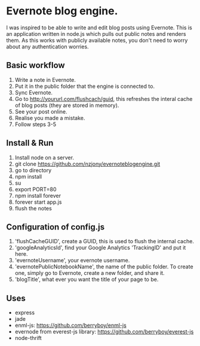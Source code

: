 # Evernote blog engine.

I was inspired to be able to write and edit blog posts using Evernote. This is an application written in node.js which pulls out public notes and renders them. As this works with publicly available notes, you don't need to worry about any authentication worries.

## Basic workflow

1. Write a note in Evernote.
2. Put it in the public folder that the engine is connected to.
3. Sync Evernote.
4. Go to http://yoururl.com/flushcach/guid, this refreshes the interal cache of blog posts (they are stored in memory).
5. See your post online.
6. Realise you made a mistake.
7. Follow steps 3-5

## Install & Run

1. Install node on a server.
2. git clone https://github.com/nzjony/evernoteblogengine.git
3. go to directory
4. npm install
5. su 
6. export PORT=80
7. npm install forever
8. forever start app.js
9. flush the notes

## Configuration of config.js

1. 'flushCacheGUID', create a GUID, this is used to flush the internal cache.
2. 'googleAnalyticsId', find your Google Analytics 'TrackingID' and put it here.
3. 'evernoteUsername', your evernote username.
4. 'evernotePublicNotebookName', the name of the public folder. To create one, simply go to Evernote, create a new folder, and share it.
5. 'blogTitle', what ever you want the title of your page to be.

## Uses
- express
- jade
- enml-js: https://github.com/berryboy/enml-js
- evernode from everest-js library: https://github.com/berryboy/everest-js
- node-thrift